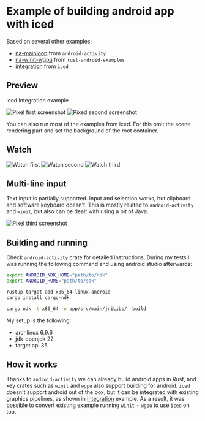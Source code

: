 # Example of building android app with iced

Based on several other examples:
 - [na-mainloop](https://github.com/rust-mobile/android-activity/tree/v0.6.0/examples/na-mainloop)
   from `android-activity`
 - [na-winit-wgpu](https://github.com/rust-mobile/rust-android-examples/tree/main/na-winit-wgpu)
   from `rust-android-examples`
 - [integration](https://github.com/iced-rs/iced/tree/0.12.1/examples/integration)
   from `iced`


## Preview

iced integration example

![Pixel first screenshot](pixel_1.png)
![Pixed second screenshot](pixel_2.png)

You can also run most of the examples from iced.
For this omit the scene rendering part and set the background of the root container.


## Watch

![Watch first](watch_1.png)
![Watch second](watch_2.png)
![Watch third](watch_3.png)


## Multi-line input

Text input is partially supported. Input and selection works, but clipboard and software keyboard doesn't.
This is mostly related to `android-activity` and `winit`, but also can be dealt with using a bit of Java.

![Pixel third screenshot](pixel_3.png)


## Building and running

Check `android-activity` crate for detailed instructions.
During my tests I was running the following command and using android studio afterwards:

```bash
export ANDROID_NDK_HOME="path/to/ndk"
export ANDROID_HOME="path/to/sdk"

rustup target add x86_64-linux-android
cargo install cargo-ndk

cargo ndk -t x86_64 -o app/src/main/jniLibs/  build
```


My setup is the following:
- archlinux 6.9.6
- jdk-openjdk 22
- target api 35


## How it works

Thanks to `android-activity` we can already build android apps in Rust, and
key crates such as `winit` and `wgpu` also support building for android.
`iced` doesn't support android out of the box, but it can be integrated with
existing graphics pipelines, as shown in
[integration](https://github.com/iced-rs/iced/tree/0.12.1/examples/integration) example.
As a result, it was possible to convert existing example running `winit` + `wgpu` to
use `iced` on top.
